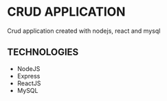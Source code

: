 # CRUD APPLICATION
Crud application created with nodejs, react and mysql
## TECHNOLOGIES
* NodeJS
* Express
* ReactJS
* MySQL
